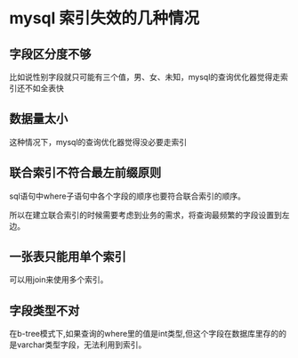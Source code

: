 # mysql 索引失效的几种情况

## 字段区分度不够

比如说性别字段就只可能有三个值，男、女、未知，mysql的查询优化器觉得走索引还不如全表快

## 数据量太小

这种情况下，mysql的查询优化器觉得没必要走索引

## 联合索引不符合最左前缀原则

sql语句中where子语句中各个字段的顺序也要符合联合索引的顺序。

所以在建立联合索引的时候需要考虑到业务的需求，将查询最频繁的字段设置到左边。

## 一张表只能用单个索引

可以用join来使用多个索引。

## 字段类型不对

在b-tree模式下,如果查询的where里的值是int类型,但这个字段在数据库里存的的是varchar类型字段，无法利用到索引。